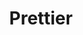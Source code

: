 ---
title: "Prettier"
categories: ["Development"]

link:
    url: "https://prettier.io/"
    dead: false
    follow: false

tweet: "Discussing code style will be a thing of the past."
---